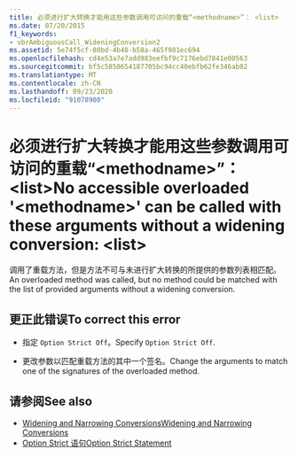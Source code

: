 ```yaml
---
title: 必须进行扩大转换才能用这些参数调用可访问的重载“<methodname>”： <list>
ms.date: 07/20/2015
f1_keywords:
- vbrAmbiguousCall_WideningConversion2
ms.assetid: 5e74f5cf-80bd-4b48-b58a-465f981ec694
ms.openlocfilehash: cd4e53a7e7add983eefbf9c7176ebd7841e00563
ms.sourcegitcommit: bf5c5850654187705bc94cc40ebfb62fe346ab02
ms.translationtype: MT
ms.contentlocale: zh-CN
ms.lasthandoff: 09/23/2020
ms.locfileid: "91078900"
---
```

# <a name="no-accessible-overloaded-methodname-can-be-called-with-these-arguments-without-a-widening-conversion-list"></a><span data-ttu-id="8fffb-102">必须进行扩大转换才能用这些参数调用可访问的重载“\<methodname>”：\<list></span><span class="sxs-lookup"><span data-stu-id="8fffb-102">No accessible overloaded '\<methodname>' can be called with these arguments without a widening conversion: \<list></span></span>

<span data-ttu-id="8fffb-103">调用了重载方法，但是方法不可与未进行扩大转换的所提供的参数列表相匹配。</span><span class="sxs-lookup"><span data-stu-id="8fffb-103">An overloaded method was called, but no method could be matched with the list of provided arguments without a widening conversion.</span></span>  
  
## <a name="to-correct-this-error"></a><span data-ttu-id="8fffb-104">更正此错误</span><span class="sxs-lookup"><span data-stu-id="8fffb-104">To correct this error</span></span>  
  
- <span data-ttu-id="8fffb-105">指定 `Option Strict Off`。</span><span class="sxs-lookup"><span data-stu-id="8fffb-105">Specify `Option Strict Off`.</span></span>  
  
- <span data-ttu-id="8fffb-106">更改参数以匹配重载方法的其中一个签名。</span><span class="sxs-lookup"><span data-stu-id="8fffb-106">Change the arguments to match one of the signatures of the overloaded method.</span></span>  
  
## <a name="see-also"></a><span data-ttu-id="8fffb-107">请参阅</span><span class="sxs-lookup"><span data-stu-id="8fffb-107">See also</span></span>

- [<span data-ttu-id="8fffb-108">Widening and Narrowing Conversions</span><span class="sxs-lookup"><span data-stu-id="8fffb-108">Widening and Narrowing Conversions</span></span>](../programming-guide/language-features/data-types/widening-and-narrowing-conversions.md)
- [<span data-ttu-id="8fffb-109">Option Strict 语句</span><span class="sxs-lookup"><span data-stu-id="8fffb-109">Option Strict Statement</span></span>](../language-reference/statements/option-strict-statement.md)
